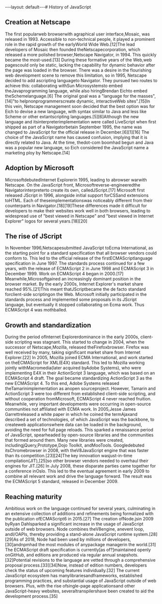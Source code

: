---layout: default---# History of JavaScript
## Creation at Netscape
The first popularweb browserwith agraphical user interface,Mosaic, was released in 1993. Accessible to non-technical people, it played a prominent role in the rapid growth of the earlyWorld Wide Web.[12]The lead developers of Mosaic then founded theNetscapecorporation, which released a more polished browser,Netscape Navigator, in 1994. This quickly became the most-used.[13]
During these formative years of the Web,web pagescould only be static, lacking the capability for dynamic behavior after the page was loaded in the browser. There was a desire in the flourishing web development scene to remove this limitation, so in 1995, Netscape decided to add ascripting languageto Navigator. They pursued two routes to achieve this: collaborating withSun Microsystemsto embed theJavaprogramming language, while also hiringBrendan Eichto embed theSchemelanguage.[6]
The original goal was a "language for the masses",[14]"to helpnonprogrammerscreate dynamic, interactiveWeb sites".[15]In this vein, Netscape management soon decided that the best option was for Eich to devise a new language, with syntax similar to Java and less like Scheme or other extantscripting languages.[5][6]Although the new language and itsinterpreterimplementation were called LiveScript when first shipped as part of a Navigatorbetain September 1995, the name was changed to JavaScript for the official release in December.[6][1][16]
The choice of the JavaScript name has caused confusion, implying that it is directly related to Java. At the time, thedot-com boomhad begun and Java was a popular new language, so Eich considered the JavaScript name a marketing ploy by Netscape.[14]
## Adoption by Microsoft
MicrosoftdebutedInternet Explorerin 1995, leading to abrowser warwith Netscape. On the JavaScript front, Microsoftreverse-engineeredthe Navigatorinterpreterto create its own, calledJScript.[17]
Microsoft first released JScript in 1996, alongside initial support forCSSand extensions toHTML. Each of theseimplementationswas noticeably different from their counterparts in Navigator.[18][19]These differences made it difficult for developers to make their websites work well in both browsers, leading to widespread use of "best viewed in Netscape" and "best viewed in Internet Explorer" logos for several years.[18][20]
## The rise of JScript
In November 1996,Netscapesubmitted JavaScript toEcma International, as the starting point for a standard specification that all browser vendors could conform to. This led to the official release of the firstECMAScriptlanguage specification in June 1997.
The standards process continued for a few years, with the release of ECMAScript 2 in June 1998 and ECMAScript 3 in December 1999. Work on ECMAScript 4 began in 2000.[17]
Meanwhile,Microsoftgained an increasingly dominant position in the browser market. By the early 2000s, Internet Explorer's market share reached 95%.[21]This meant thatJScriptbecame the de facto standard forclient-side scriptingon the Web.
Microsoft initially participated in the standards process and implemented some proposals in its JScript language, but eventually it stopped collaborating on Ecma work. Thus ECMAScript 4 was mothballed.
## Growth and standardization
During the period ofInternet Explorerdominance in the early 2000s, client-side scripting was stagnant. This started to change in 2004, when the successor of Netscape,Mozilla, released theFirefoxbrowser. Firefox was well received by many, taking significant market share from Internet Explorer.[22]
In 2005, Mozilla joined ECMA International, and work started on theECMAScript for XML(E4X) standard. This led to Mozilla working jointly withMacromedia(later acquired byAdobe Systems), who were implementing E4X in their ActionScript 3 language, which was based on an ECMAScript 4 draft. The goal became standardizing ActionScript 3 as the new ECMAScript 4. To this end, Adobe Systems released theTamarinimplementation as anopen sourceproject. However, Tamarin and ActionScript 3 were too different from established client-side scripting, and without cooperation fromMicrosoft, ECMAScript 4 never reached fruition.
Meanwhile, very important developments were occurring in open-source communities not affiliated with ECMA work. In 2005,Jesse James Garrettreleased a white paper in which he coined the termAjaxand described a set of technologies, of which JavaScript was the backbone, to createweb applicationswhere data can be loaded in the background, avoiding the need for full page reloads. This sparked a renaissance period of JavaScript, spearheaded by open-source libraries and the communities that formed around them. Many new libraries were created, includingjQuery,Prototype,Dojo Toolkit, andMooTools.
Googledebuted itsChromebrowser in 2008, with theV8JavaScript engine that was faster than its competition.[23][24]The key innovation wasjust-in-time compilation(JIT),[25]so other browser vendors needed to overhaul their engines for JIT.[26]
In July 2008, these disparate parties came together for a conference inOslo. This led to the eventual agreement in early 2009 to combine all relevant work and drive the language forward. The result was the ECMAScript 5 standard, released in December 2009.
## Reaching maturity
Ambitious work on the language continued for several years, culminating in an extensive collection of additions and refinements being formalized with the publication ofECMAScript6 in 2015.[27]
The creation ofNode.jsin 2009 byRyan Dahlsparked a significant increase in the usage of JavaScript outside of web browsers. Node combines theV8engine, anevent loop, andI/OAPIs, thereby providing a stand-alone JavaScript runtime system.[28][29]As of 2018, Node had been used by millions of developers,[30]andnpmhad the most modules of anypackage managerin the world.[31]
The ECMAScript draft specification is currently[as of?]maintained openly onGitHub, and editions are produced via regular annual snapshots.[32]Potential revisions to the language are vetted through a comprehensive proposal process.[33][34]Now, instead of edition numbers, developers check the status of upcoming features individually.[32]
The current JavaScript ecosystem has manylibrariesandframeworks, established programming practices, and substantial usage of JavaScript outside of web browsers. Plus, with the rise ofsingle-page applicationsand other JavaScript-heavy websites, severaltranspilershave been created to aid the development process.[35]
